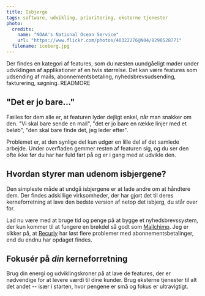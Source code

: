 ```yaml
---
title: Isbjerge
tags: software, udvikling, prioritering, eksterne tjenester
photo:
  credits:
    name: "NOAA's National Ocean Service"
    url: "https://www.flickr.com/photos/40322276@N04/8290528771"
  filename: iceberg.jpg
---
```

Der findes en kategori af features, som du næsten uundgåeligt møder under udviklingen af applikationer af en hvis størrelse. Det kan være features som udsending af mails, abonnementsbetaling, nyhedsbrevsudsending, fakturering, søgning.
READMORE

## "Det er jo bare..."

Fælles for dem alle er, at featuren lyder dejligt enkel, når man snakker om den. "Vi skal bare sende en mail", "det er jo bare en række linjer med et beløb", "den skal bare finde det, jeg leder efter".

Problemet er, at den synlige del kun udgør en lille del af det samlede arbejde. Under overfladen gemmer resten af featuren sig, og du ser den ofte ikke før du har har fuld fart på og er i gang med at udvikle den.

## Hvordan styrer man udenom isbjergene?

Den simpleste måde at undgå isbjergene er at lade andre om at håndtere dem. Der findes adskillige virksomheder, der har gjort det til deres kerneforretning at lave den bedste version af netop det isbjerg, du står over for.

Lad nu være med at bruge tid og penge på at bygge et nyhedsbrevssystem, der kun kommer til at fungere en brøkdel så godt som [Mailchimp](http://mailchimp.com/). Jeg er sikker på, at [Recurly](http://recurly.com/) har løst flere problemer med abonnementsbetalinger, end du endnu har opdaget findes.

## Fokusér på _din_ kerneforretning

Brug din energi og udviklingskroner på at lave de features, der er nødvendige for at levere værdi til dine kunder. Brug eksterne tjenester til alt det andet -- især i starten, hvor pengene er små og fokus er ultravigtigt.
